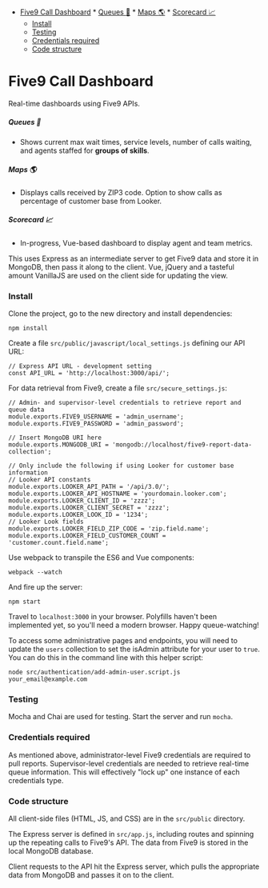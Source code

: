 - [Five9 Call Dashboard](#five9-call-dashboard)
        * [Queues :palm_tree:](#queues--palm-tree-)
        * [Maps :earth_americas:](#maps--earth-americas-)
        * [Scorecard :chart_with_upwards_trend:](#scorecard--chart-with-upwards-trend-)
    + [Install](#install)
    + [Testing](#testing)
    + [Credentials required](#credentials-required)
    + [Code structure](#code-structure)

# Five9 Call Dashboard
Real-time dashboards using Five9 APIs.

##### Queues :palm_tree:
* Shows current max wait times, service levels, number of calls waiting, and agents staffed for __groups of skills__.

##### Maps :earth_americas:
* Displays calls received by ZIP3 code. Option to show calls as percentage of customer base from Looker.

##### Scorecard :chart_with_upwards_trend:
* In-progress, Vue-based dashboard to display agent and team metrics.

This uses Express as an intermediate server to get Five9 data and store it in MongoDB, then pass it along to the client. Vue, jQuery and a tasteful amount VanillaJS are used on the client side for updating the view.


### Install
Clone the project, go to the new directory and install dependencies:

```
npm install
```

Create a file `src/public/javascript/local_settings.js` defining our API URL:

```
// Express API URL - development setting
const API_URL = 'http://localhost:3000/api/';
```

For data retrieval from Five9, create a file `src/secure_settings.js`:

```
// Admin- and supervisor-level credentials to retrieve report and queue data
module.exports.FIVE9_USERNAME = 'admin_username';
module.exports.FIVE9_PASSWORD = 'admin_password';

// Insert MongoDB URI here
module.exports.MONGODB_URI = 'mongodb://localhost/five9-report-data-collection';

// Only include the following if using Looker for customer base information
// Looker API constants
module.exports.LOOKER_API_PATH = '/api/3.0/';
module.exports.LOOKER_API_HOSTNAME = 'yourdomain.looker.com';
module.exports.LOOKER_CLIENT_ID = 'zzzz';
module.exports.LOOKER_CLIENT_SECRET = 'zzzz';
module.exports.LOOKER_LOOK_ID = '1234';
// Looker Look fields
module.exports.LOOKER_FIELD_ZIP_CODE = 'zip.field.name';
module.exports.LOOKER_FIELD_CUSTOMER_COUNT = 'customer.count.field.name';
```

Use webpack to transpile the ES6 and Vue components:

```
webpack --watch
```

And fire up the server:

```
npm start
```

Travel to `localhost:3000` in your browser. Polyfills haven't been implemented yet, so you'll need a modern browser. Happy queue-watching!

To access some administrative pages and endpoints, you will need to update the `users` collection to set the isAdmin attribute for your user to `true`. You can do this in the command line with this helper script:

```
node src/authentication/add-admin-user.script.js your_email@example.com
```


### Testing
Mocha and Chai are used for testing. Start the server and run `mocha`.


### Credentials required
As mentioned above, administrator-level Five9 credentials are required to pull reports. Supervisor-level credentials are needed to retrieve real-time queue information. This will effectively "lock up" one instance of each credentials type.


### Code structure
All client-side files (HTML, JS, and CSS) are in the `src/public` directory.

The Express server is defined in `src/app.js`, including routes and spinning up the repeating calls to Five9's API. The data from Five9 is stored in the local MongoDB database.

Client requests to the API hit the Express server, which pulls the appropriate data from MongoDB and passes it on to the client.
